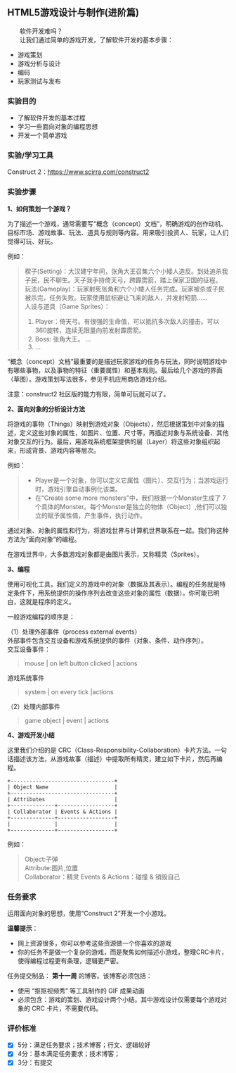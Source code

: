 ## HTML5游戏设计与制作(进阶篇)

&emsp;&emsp;软件开发难吗？  
&emsp;&emsp;让我们通过简单的游戏开发，了解软件开发的基本步骤：

* 游戏策划
* 游戏分析与设计
* 编码
* 玩家测试与发布

### 实验目的

* 了解软件开发的基本过程
* 学习一些面向对象的编程思想
* 开发一个简单游戏

### 实验/学习工具

Construct 2：https://www.scirra.com/construct2

### 实验步骤

**1、如何策划一个游戏？**

为了描述一个游戏，通常需要写“概念（concept）文档”，明确游戏的创作动机、目标市场、游戏故事、玩法、道具与规则等内容。用来吸引投资人、玩家，让人们觉得可玩、好玩。

例如：

> 楔子(Setting)：大汉建宁年间，张角大王召集六个小矮人造反。到处追杀我子民，民不聊生。天子我手持倚天弓，跨霹雳箭，踏上保家卫国的征程。  
> 玩法(Gameplay)：玩家射死张角和六个小矮人任务完成。玩家被杀或子民被杀完，任务失败。玩家使用鼠标避让飞来的敌人，并发射短箭……    
> 人设与道具（Game Sprites）：  
> 1. Player：倚天弓。有很强的生命值，可以抵抗多次敌人的撞击。可以360旋转，连续无限量向前发射霹雳箭。
> 2. Boss: 张角大王。 ...
> 3. ...

“概念（concept）文档”最重要的是描述玩家游戏的任务与玩法，同时说明游戏中有哪些事物，以及事物的特征（重要属性）和基本规则。最后给几个游戏的界面（草图）。游戏策划写法很多，参见手机应用商店游戏介绍。

注意：construct2 社区版的能力有限，简单可玩就可以了。

**2、面向对象的分析设计方法**

将游戏的事物（Things）映射到游戏对象（Objects），然后根据策划中对象的描述，定义这些对象的属性，如图片、位置、尺寸等，再描述对象与系统设备、其他对象交互的行为。最后，用游戏系统框架提供的层（Layer）将这些对象组织起来，形成背景、游戏内容等层次。

例如：

> * Player是一个对象，你可以定义它属性（图片）、交互行为；当游戏运行时，游戏引擎自动事例化该类。
> * 在“Create some more monsters”中，我们根据一个Monster生成了 7 个具体的Monster。每个Monster是独立的物体（Object）,他们可以独立的赋予属性值，产生事件，执行动作。

通过对象、对象的属性和行为，将游戏世界与计算机世界联系在一起。我们称这种方法为“面向对象”的编程。

在游戏世界中，大多数游戏对象都是由图片表示，又称精灵（Sprites）。

**3、编程**

使用可视化工具，我们定义的游戏中的对象（数据及其表示）。编程的任务就是特定条件下，用系统提供的操作序列去改变这些对象的属性（数据）。你可能已明白，这就是程序的定义。

一般游戏编程的顺序是：

（1）处理外部事件（process external events）  
外部事件包含交互设备和游戏系统提供的事件（对象、条件、动作序列）。  
交互设备事件：
>	mouse | on left button clicked | actions

游戏系统事件
>	system | on every tick |actions

（2）处理内部事件

> game object | event | actions

**4、游戏开发小结**

这里我们介绍的是 CRC（Class-Responsibility-Collaboration）卡片方法。一句话描述该方法，从游戏故事（描述）中提取所有精灵，建立如下卡片，然后再编程。

```
+---------------------------------+  
| Object Name                     |  
+---------------------------------+
| Attributes                      |
+--------------+------------------+
| Collaborator | Events & Actions |
+--------------+------------------+
|              |                  |
+--------------+------------------+
```

例如：

> Object:子弹  
> Attribute:图片,位置  
> Collaborator：精灵 Events & Actions：碰撞 & 销毁自己  

### 任务要求

运用面向对象的思想，使用“Construct 2”开发一个小游戏。

**温馨提示**：

* 网上资源很多，你可以参考这些资源做一个你喜欢的游戏
* 你的任务不是做一个复杂的游戏，而是聚焦如何描述小游戏，整理CRC卡片，使得编程过程更有条理，逻辑更严密。

任务提交制品： **第十一周** 的博客。该博客必须包括： 

* 使用 “抠抠视频秀” 等工具制作的 GIF 成果动画
* 必须包含：游戏的策划、游戏设计两个小结。其中游戏设计仅需要每个游戏对象的 CRC 卡片，不需要代码。

### 评价标准

- [x] 5分：满足任务要求；技术博客；行文、逻辑较好
- [x] 4分：基本满足任务要求；技术博客；
- [x] 3分：有提交
